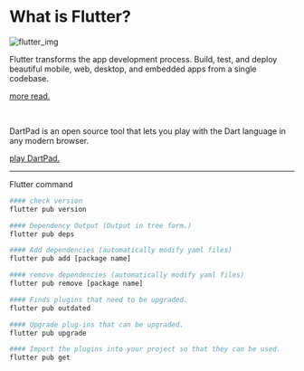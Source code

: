 # What is Flutter?

![flutter_img](https://storage.googleapis.com/cms-storage-bucket/6a07d8a62f4308d2b854.svg)

Flutter transforms the app development process. Build, test, and deploy beautiful mobile, web, desktop, and embedded apps from a single codebase.

[more read.](https://flutter.dev)

<br/>

DartPad is an open source tool that lets you play with the Dart language in any modern browser.

[play DartPad.](https://dartpad.dartlang.org/)

---
Flutter command

```bash
#### check version
flutter pub version

#### Dependency Output (Output in tree form.)
flutter pub deps

#### Add dependencies (automatically modify yaml files)
flutter pub add [package name]

#### remove dependencies (automatically modify yaml files)
flutter pub remove [package name]

#### Finds plugins that need to be upgraded.
flutter pub outdated

#### Upgrade plug-ins that can be upgraded.
flutter pub upgrade

#### Import the plugins into your project so that they can be used.
flutter pub get
```
